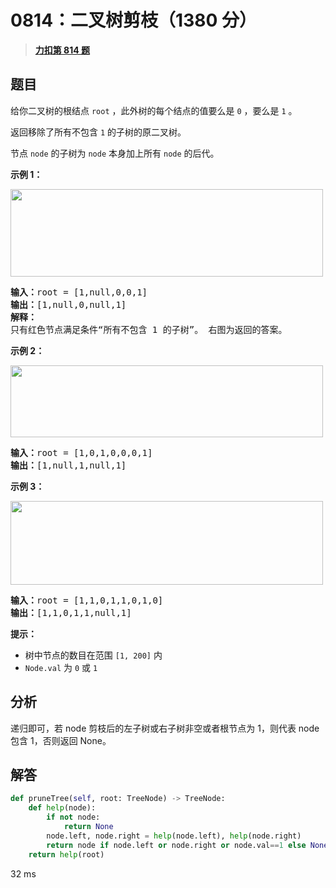 # 0814：二叉树剪枝（1380 分）


> <u>**[力扣第 814 题](https://leetcode.cn/problems/binary-tree-pruning/)**</u>

## 题目

<p>给你二叉树的根结点 <code>root</code> ，此外树的每个结点的值要么是 <code>0</code> ，要么是 <code>1</code> 。</p>

<p>返回移除了所有不包含 <code>1</code> 的子树的原二叉树。</p>

<p>节点 <code>node</code> 的子树为 <code>node</code> 本身加上所有 <code>node</code> 的后代。</p>



<p><strong>示例 1：</strong></p>
<img alt="" src="https://s3-lc-upload.s3.amazonaws.com/uploads/2018/04/06/1028_2.png" style="width: 500px; height: 140px;" />
<pre>
<strong>输入：</strong>root = [1,null,0,0,1]
<strong>输出：</strong>[1,null,0,null,1]
<strong>解释：</strong>
只有红色节点满足条件“所有不包含 1 的子树”。 右图为返回的答案。
</pre>

<p><strong>示例 2：</strong></p>
<img alt="" src="https://s3-lc-upload.s3.amazonaws.com/uploads/2018/04/06/1028_1.png" style="width: 500px; height: 115px;" />
<pre>
<strong>输入：</strong>root = [1,0,1,0,0,0,1]
<strong>输出：</strong>[1,null,1,null,1]
</pre>

<p><strong>示例 3：</strong></p>
<img alt="" src="https://s3-lc-upload.s3.amazonaws.com/uploads/2018/04/05/1028.png" style="width: 500px; height: 134px;" />
<pre>
<strong>输入：</strong>root = [1,1,0,1,1,0,1,0]
<strong>输出：</strong>[1,1,0,1,1,null,1]
</pre>



<p><strong>提示：</strong></p>

<ul>
<li>树中节点的数目在范围 <code>[1, 200]</code> 内</li>
<li><code>Node.val</code> 为 <code>0</code> 或 <code>1</code></li>
</ul>




## 分析

递归即可，若 node 剪枝后的左子树或右子树非空或者根节点为 1，则代表 node 包含 1，否则返回 None。

## 解答

```python
def pruneTree(self, root: TreeNode) -> TreeNode:
    def help(node):
        if not node:
            return None
        node.left, node.right = help(node.left), help(node.right)
        return node if node.left or node.right or node.val==1 else None
    return help(root)
```

32 ms

